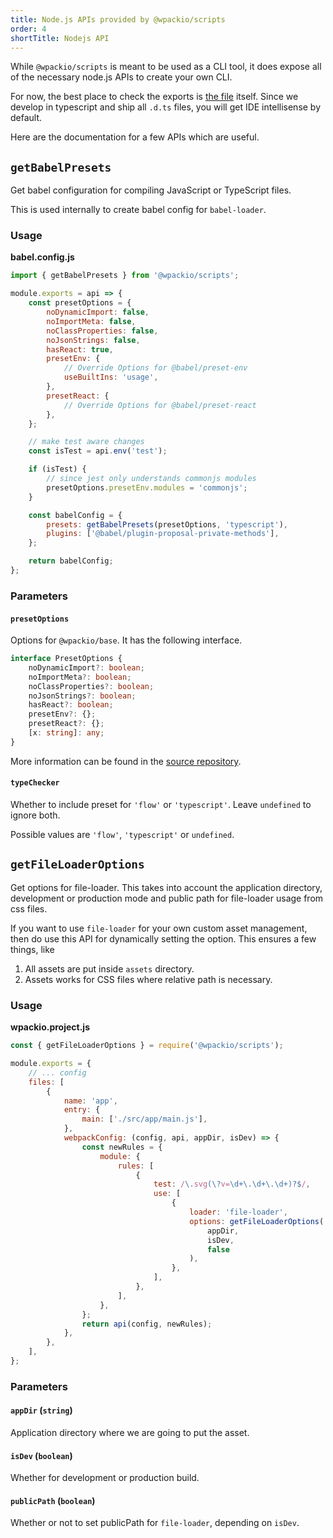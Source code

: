 ```yaml
---
title: Node.js APIs provided by @wpackio/scripts
order: 4
shortTitle: Nodejs API
---
```


While `@wpackio/scripts` is meant to be used as a CLI tool, it does expose all
of the necessary node.js APIs to create your own CLI.

For now, the best place to check the exports is [the file](https://github.com/swashata/wp-webpack-script/blob/master/packages/scripts/src/index.ts) itself. Since we
develop in typescript and ship all `.d.ts` files, you will get IDE intellisense
by default.

Here are the documentation for a few APIs which are useful.

## `getBabelPresets`

Get babel configuration for compiling JavaScript or TypeScript files.

This is used internally to create babel config for `babel-loader`.

### Usage

**babel.config.js**

```js
import { getBabelPresets } from '@wpackio/scripts';

module.exports = api => {
	const presetOptions = {
		noDynamicImport: false,
		noImportMeta: false,
		noClassProperties: false,
		noJsonStrings: false,
		hasReact: true,
		presetEnv: {
			// Override Options for @babel/preset-env
			useBuiltIns: 'usage',
		},
		presetReact: {
			// Override Options for @babel/preset-react
		},
	};

	// make test aware changes
	const isTest = api.env('test');

	if (isTest) {
		// since jest only understands commonjs modules
		presetOptions.presetEnv.modules = 'commonjs';
	}

	const babelConfig = {
		presets: getBabelPresets(presetOptions, 'typescript'),
		plugins: ['@babel/plugin-proposal-private-methods'],
	};

	return babelConfig;
};
```

### Parameters

#### `presetOptions`

Options for `@wpackio/base`. It has the following interface.

```ts
interface PresetOptions {
	noDynamicImport?: boolean;
	noImportMeta?: boolean;
	noClassProperties?: boolean;
	noJsonStrings?: boolean;
	hasReact?: boolean;
	presetEnv?: {};
	presetReact?: {};
	[x: string]: any;
}
```

More information can be found in the [source repository](https://github.com/swashata/wp-webpack-script/tree/master/packages/babel-preset-base).

#### `typeChecker`

Whether to include preset for `'flow'` or `'typescript'`. Leave `undefined` to ignore both.

Possible values are `'flow'`, `'typescript'` or `undefined`.

## `getFileLoaderOptions`

Get options for file-loader. This takes into account the application directory,
development or production mode and public path for file-loader usage from css files.

If you want to use `file-loader` for your own custom asset management, then
do use this API for dynamically setting the option. This ensures a few things, like

1. All assets are put inside `assets` directory.
2. Assets works for CSS files where relative path is necessary.

### Usage

**wpackio.project.js**

```js
const { getFileLoaderOptions } = require('@wpackio/scripts');

module.exports = {
	// ... config
	files: [
		{
			name: 'app',
			entry: {
				main: ['./src/app/main.js'],
			},
			webpackConfig: (config, api, appDir, isDev) => {
				const newRules = {
					module: {
						rules: [
							{
								test: /\.svg(\?v=\d+\.\d+\.\d+)?$/,
								use: [
									{
										loader: 'file-loader',
										options: getFileLoaderOptions(
											appDir,
											isDev,
											false
										),
									},
								],
							},
						],
					},
				};
				return api(config, newRules);
			},
		},
	],
};
```

### Parameters

#### `appDir` (`string`)

Application directory where we are going to put the asset.

#### `isDev` (`boolean`)

Whether for development or production build.

#### `publicPath` (`boolean`)

Whether or not to set publicPath for `file-loader`, depending on `isDev`.
